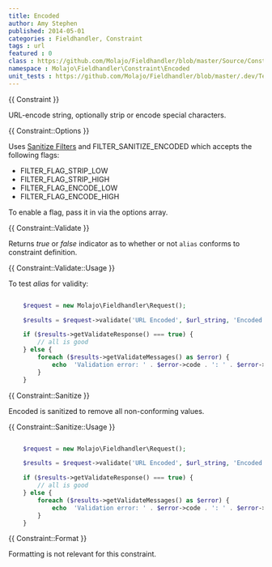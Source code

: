```yaml
---
title: Encoded
author: Amy Stephen
published: 2014-05-01
categories : Fieldhandler, Constraint
tags : url
featured : 0
class : https://github.com/Molajo/Fieldhandler/blob/master/Source/Constraint/Encoded.php
namespace : Molajo\Fieldhandler\Constraint\Encoded
unit_tests : https://github.com/Molajo/Fieldhandler/blob/master/.dev/Tests/EncodedTest.php
---
```


{{ Constraint }}

URL-encode string, optionally strip or encode special characters.

{{ Constraint::Options }}

Uses [Sanitize Filters](http://www.php.net/manual/en/filter.filters.sanitize.php) and FILTER_SANITIZE_ENCODED
which accepts the following flags:

* FILTER_FLAG_STRIP_LOW
* FILTER_FLAG_STRIP_HIGH
* FILTER_FLAG_ENCODE_LOW
* FILTER_FLAG_ENCODE_HIGH

To enable a flag, pass it in via the options array.

{{ Constraint::Validate }}

Returns *true* or *false* indicator as to whether or not `alias` conforms to constraint definition.

{{ Constraint::Validate::Usage }}

To test *alias* for validity:

```php

    $request = new Molajo\Fieldhandler\Request();

    $results = $request->validate('URL Encoded', $url_string, 'Encoded');

    if ($results->getValidateResponse() === true) {
        // all is good
    } else {
        foreach ($results->getValidateMessages() as $error) {
            echo  'Validation error: ' . $error->code . ': ' . $error->message . '\n';
        }
    }

```

{{ Constraint::Sanitize }}

Encoded is sanitized to remove all non-conforming values.

{{ Constraint::Sanitize::Usage }}

```php

    $request = new Molajo\Fieldhandler\Request();

    $results = $request->validate('URL Encoded', $url_string, 'Encoded');

    if ($results->getValidateResponse() === true) {
        // all is good
    } else {
        foreach ($results->getValidateMessages() as $error) {
            echo  'Validation error: ' . $error->code . ': ' . $error->message . '\n';
        }
    }


```

{{ Constraint::Format }}

Formatting is not relevant for this constraint.
